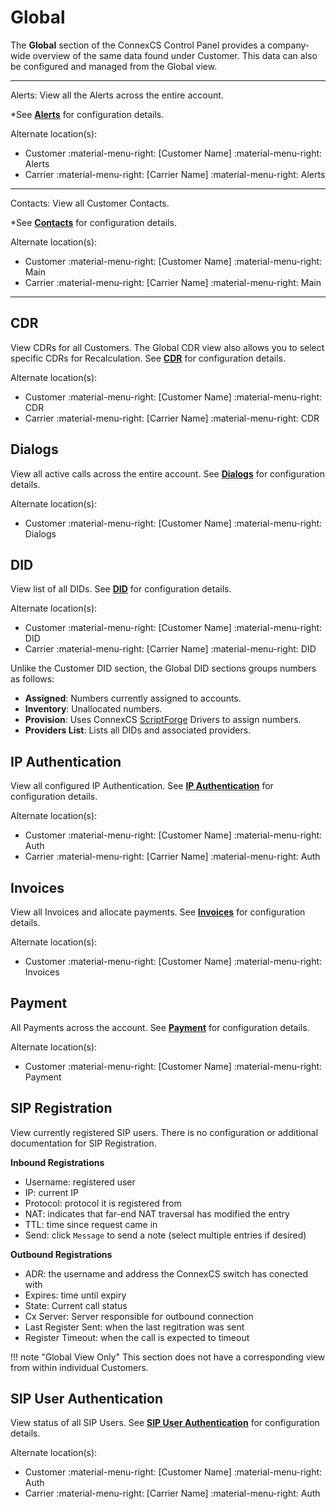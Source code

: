 # Global

The **Global** section of the ConnexCS Control Panel provides a company-wide overview of the same data found under Customer. This data can also be configured and managed from the Global view. 

___
Alerts: View all the Alerts across the entire account. 

*See **[Alerts](https://docs.connexcs.com/customer/alerts)** for configuration details. 

Alternate location(s):

* Customer :material-menu-right: [Customer Name] :material-menu-right: Alerts
* Carrier :material-menu-right: [Carrier Name] :material-menu-right: Alerts
___
Contacts: View all Customer Contacts. 

*See **[Contacts](https://docs.connexcs.com/customer/contacts)** for configuration details. 

Alternate location(s):

* Customer :material-menu-right: [Customer Name] :material-menu-right: Main
* Carrier :material-menu-right: [Carrier Name] :material-menu-right: Main
___
## CDR
View CDRs for all Customers. The Global CDR view also allows you to select specific CDRs for Recalculation. See **[CDR](https://docs.connexcs.com/customer/cdr)** for configuration details. 

Alternate location(s):

* Customer :material-menu-right: [Customer Name] :material-menu-right: CDR
* Carrier :material-menu-right: [Carrier Name] :material-menu-right: CDR

## Dialogs
View all active calls across the entire account. See **[Dialogs](https://docs.connexcs.com/customer/dialogs)** for configuration details. 

Alternate location(s):

* Customer :material-menu-right: [Customer Name] :material-menu-right: Dialogs

## DID
View list of all DIDs. See **[DID](https://docs.connexcs.com/customer/did)** for configuration details. 

Alternate location(s):

* Customer :material-menu-right: [Customer Name] :material-menu-right: DID
* Carrier :material-menu-right: [Carrier Name] :material-menu-right: DID

Unlike the Customer DID section, the Global DID sections groups numbers as follows:

* **Assigned**: Numbers currently assigned to accounts.
* **Inventory**: Unallocated numbers.
* **Provision**: Uses ConnexCS [ScriptForge](https://docs.connexcs.com/developers/scriptforge/) Drivers to assign numbers.
* **Providers List**: Lists all DIDs and associated providers.

## IP Authentication
View all configured IP Authentication. See **[IP Authentication](https://docs.connexcs.com/customer/auth/#ip-authentication)** for configuration details. 

Alternate location(s):

* Customer :material-menu-right: [Customer Name] :material-menu-right: Auth 
* Carrier :material-menu-right: [Carrier Name] :material-menu-right: Auth 

## Invoices
View all Invoices and allocate payments. See **[Invoices](https://docs.connexcs.com/customer/invoices)** for configuration details. 

Alternate location(s):

* Customer :material-menu-right: [Customer Name] :material-menu-right: Invoices

## Payment
All Payments across the account. See **[Payment](https://docs.connexcs.com/customer/payment)** for configuration details. 

Alternate location(s):

* Customer :material-menu-right: [Customer Name] :material-menu-right: Payment

## SIP Registration
View currently registered SIP users. There is no configuration or additional documentation for SIP Registration. 

**Inbound Registrations**

* Username: registered user
* IP: current IP
* Protocol: protocol it is registered from
* NAT: indicates that far-end NAT traversal has modified the entry
* TTL: time since request came in
* Send: click `Message` to send a note (select multiple entries if desired)

**Outbound Registrations**

* ADR: the username and address the ConnexCS switch has conected with
* Expires: time until expiry
* State: Current call status
* Cx Server: Server responsible for outbound connection
* Last Register Sent: when the last regitration was sent
* Register Timeout: when the call is expected to timeout


!!! note "Global View Only"
    This section does not have a corresponding view from within individual Customers. 

## SIP User Authentication
View status of all SIP Users. See **[SIP User Authentication](https://docs.connexcs.com/customer/auth/#ip-authentication)** for configuration details.  

Alternate location(s):

* Customer :material-menu-right: [Customer Name] :material-menu-right: Auth
* Carrier :material-menu-right: [Carrier Name] :material-menu-right: Auth
